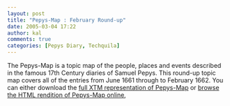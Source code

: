 ```yaml
---
layout: post
title: "Pepys-Map : February Round-up"
date: 2005-03-04 17:22
author: kal
comments: true
categories: [Pepys Diary, Techquila]
---
```

The Pepys-Map is a topic map of the people, places and events described in the famous 17th Century diaries of Samuel Pepys.
This round-up topic map covers all of the entries from June 1661 through to February 1662. You can either download the <a href="/pepysmap/pepys-diary.xtm.zip">full XTM representation of Pepys-Map</a> or <a href="/pepysmap/html/">browse the HTML rendition of Pepys-Map online</a>,

